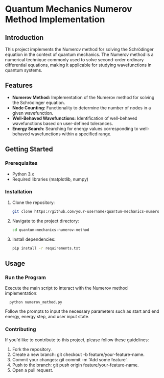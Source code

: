 # Quantum Mechanics Numerov Method Implementation

## Introduction

This project implements the Numerov method for solving the Schrödinger equation in the context of quantum mechanics. The Numerov method is a numerical technique commonly used to solve second-order ordinary differential equations, making it applicable for studying wavefunctions in quantum systems.

## Features

- **Numerov Method:** Implementation of the Numerov method for solving the Schrödinger equation.
- **Node Counting:** Functionality to determine the number of nodes in a given wavefunction.
- **Well-Behaved Wavefunctions:** Identification of well-behaved wavefunctions based on user-defined tolerances.
- **Energy Search:** Searching for energy values corresponding to well-behaved wavefunctions within a specified range.

## Getting Started

### Prerequisites

- Python 3.x
- Required libraries (matplotlib, numpy)

### Installation

1. Clone the repository:

   ```bash
   git clone https://github.com/your-username/quantum-mechanics-numerov-method.git

2. Navigate to the project directory:

   ```bash
   cd quantum-mechanics-numerov-method

3. Install dependencies:

   ```bash
   pip install -r requirements.txt

## Usage
### Run the Program

Execute the main script to interact with the Numerov method implementation:

      python numerov_method.py

Follow the prompts to input the necessary parameters such as start and end energy, energy step, and user input state.

### Contributing

If you'd like to contribute to this project, please follow these guidelines:

1. Fork the repository.
2. Create a new branch: git checkout -b feature/your-feature-name.
3. Commit your changes: git commit -m 'Add some feature'.
4. Push to the branch: git push origin feature/your-feature-name.
5. Open a pull request.


   
